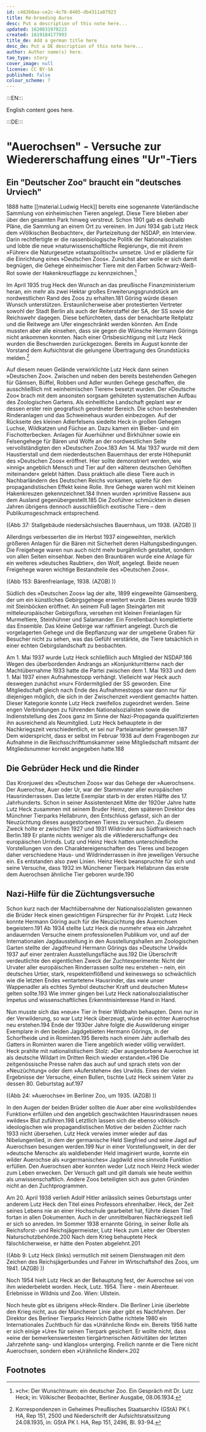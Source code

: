 ```yaml
---
id: c48260aa-ce2c-4c76-8405-db4311a07923
title: Re-breeding Aurox
desc: Put a description of this note here...
updated: 1620831978223
created: 1619184177993
title_de: Add a german title here
desc_de: Put a DE description of this note here...
author: Author name(s) here.
tao_type: story
cover_image: null
license: CC BY-SA
published: false
colour_scheme: 7
---
```


:::EN:::

English content goes here.

:::DE:::

# "Auerochsen" - Versuche zur Wiedererschaffung eines "Ur"-Tiers

## Ein "Deutscher Zoo" braucht ein "deutsches Urviech"

1888 hatte [[material.Ludwig Heck]] bereits eine sogenannte Vaterländische Sammlung von einheimischen Tieren angelegt. Diese Tiere blieben aber über den gesamten Park hinweg verstreut. Schon 1901 gab es deshalb Pläne, die Sammlung an einem Ort zu vereinen. Im Juni 1934 gab Lutz Heck dem »Völkischen Beobachter«, der Parteizeitung der NSDAP, ein Interview. Darin rechtfertigte er die rassenbiologische Politik der Nationalsozialisten und lobte die neue »naturwissenschaftliche Regierung«, die mit ihrem »Führer« die Naturgesetze »staatspolitisch« umsetze. Und er plädierte für die Einrichtung eines »Deutschen Zoos«. Zunächst aber wolle er sich damit begnügen, die Gehege einheimischer Tiere mit den Farben Schwarz-Weiß-Rot sowie der Hakenkreuzflagge zu kennzeichnen.[^germanzoo1]

Im April 1935 trug Heck den Wunsch an das preußische Finanzministerium heran, ein mehr als zwei Hektar großes Erweiterungsgrundstück am nordwestlichen Rand des Zoos zu erhalten.181 Göring würde diesen Wunsch unterstützen. Erstaunlicherweise aber protestierten Vertreter sowohl der Stadt Berlin als auch der Reiterstaffel der SA, der SS sowie der Reichswehr dagegen. Diese befürchteten, dass der benachbarte Reitplatz und die Reitwege am Ufer eingeschränkt werden könnten. Am Ende mussten aber alle einsehen, dass sie gegen die Wünsche Hermann Görings nicht ankommen konnten. Nach einer Ortsbesichtigung mit Lutz Heck wurden die Beschwerden zurückgezogen. Bereits im August konnte der Vorstand dem Aufsichtsrat die gelungene Übertragung des Grundstücks melden.[^germanzoo2]

Auf diesem neuen Gelände verwirklichte Lutz Heck dann seinen »Deutschen Zoo«. Zwischen und neben den bereits bestehenden Gehegen für Gämsen, Büffel, Robben und Adler wurden Gehege geschaffen, die ausschließlich mit »einheimischen Tieren« besetzt wurden. Der »Deutsche Zoo« brach mit dem ansonsten sorgsam gehüteten systematischen Aufbau des Zoologischen Gartens. Als einheitliche Landschaft geplant war er dessen erster rein geografisch geordneter Bereich. Die schon bestehenden Rinderanlagen und das Schweinehaus wurden einbezogen. Auf der Rückseite des kleinen Adlerfelsens siedelte Heck in großen Gehegen Luchse, Wildkatzen und Füchse an. Dazu kamen ein Bieber- und ein Fischotterbecken. Anlagen für Auerhühner und Birkhühner sowie ein Felsengehege für Bären und Wölfe an der nordwestlichen Seite vervollständigten den »Deutschen Zoo«.183 Am 14. Mai 1937 wurde mit dem Haustierstall und dem niederdeutschen Bauernhaus der erste Höhepunkt des »Deutschen Zoos« eröffnet. Hier sollte demonstriert werden, wie »innig« angeblich Mensch und Tier auf den »älteren deutschen Gehöften miteinander« gelebt hätten. Dass praktisch alle diese Tiere auch in Nachbarländern des Deutschen Reichs vorkamen, spielte für den propagandistischen Effekt keine Rolle. Ihre Gehege waren wohl mit kleinen Hakenkreuzen gekennzeichnet.184 Ihnen wurden »primitive Rassen« aus dem Ausland gegenübergestellt.185 Die Zooführer schmückten in diesen Jahren übrigens dennoch ausschließlich exotische Tiere – dem Publikumsgeschmack entsprechend. 

((Abb 37: Stallgebäude niedersächsisches Bauernhaus, um 1938. (AZGB) )) 

Allerdings verbesserten die im Herbst 1937 eingeweihten, merklich größeren Anlagen für die Bären mit Sicherheit deren Haltungsbedingungen. Die Freigehege waren nun auch nicht mehr burgähnlich gestaltet, sondern von allen Seiten einsehbar. Neben den Braunbären wurde eine Anlage für ein weiteres »deutsches Raubtier«, den Wolf, angelegt. Beide neuen Freigehege waren wichtige Bestandteile des »Deutschen Zoos«.  

((Abb 153: Bärenfreianlage, 1938. (AZGB) )) 

Südlich des »Deutschen Zoos« lag der alte, 1899 eingeweihte Gämsenberg, der um ein künstliches Gebirgsgehege erweitert wurde. Dieses wurde 1939 mit Steinböcken eröffnet. An seinem Fuß lagen Steingärten mit mitteleuropäischer Gebirgsflora, versehen mit kleinen Freianlagen für Murmeltiere, Steinhühner und Salamander. Ein Forellenbach komplettierte das Ensemble. Das kleine Gebirge war raffiniert angelegt. Durch die vorgelagerten Gehege und die Bepflanzung war der umgebene Graben für Besucher nicht zu sehen, was das Gefühl verstärkte, die Tiere tatsächlich in einer echten Gebirgslandschaft zu beobachten. 

Am 1. Mai 1937 wurde Lutz Heck schließlich auch Mitglied der NSDAP.186 Wegen des überbordenden Andrangs an »Konjunkturrittern« nach der Machtübernahme 1933 hatte die Partei zwischen dem 1. Mai 1933 und dem 1. Mai 1937 einen Aufnahmestopp verhängt. Vielleicht war Heck auch deswegen zunächst »nur« Fördermitglied der SS geworden. Eine Mitgliedschaft gleich nach Ende des Aufnahmestopps war dann nur für diejenigen möglich, die sich in der Zwischenzeit »verdient gemacht« hatten. Dieser Kategorie konnte Lutz Heck zweifellos zugeordnet werden. Seine engen Verbindungen zu führenden Nationalsozialisten sowie die Indienststellung des Zoos ganz im Sinne der Nazi-Propaganda qualifizierten ihn ausreichend als Neumitglied. Lutz Heck behauptete in der Nachkriegszeit verschiedentlich, er sei nur Parteianwärter gewesen.187 Dem widerspricht, dass er selbst im Februar 1938 auf dem Fragenbogen zur Aufnahme in die Reichsschrifttumskammer seine Mitgliedschaft mitsamt der Mitgliedsnummer korrekt angegeben hatte.188 

## Die Gebrüder Heck und die Rinder

Das Kronjuwel des »Deutschen Zoos« war das Gehege der »Auerochsen«. Der Auerochse, Auer oder Ur, war der Stammvater aller europäischen Hausrinderrassen. Das letzte Exemplar starb in der ersten Hälfte des 17. Jahrhunderts. Schon in seiner Assistentenzeit Mitte der 1920er Jahre hatte Lutz Heck zusammen mit seinem Bruder Heinz, dem späteren Direktor des Münchner Tierparks Hellabrunn, den Entschluss gefasst, sich an der Neuzüchtung dieses ausgestorbenen Tieres zu versuchen. Zu diesem Zweck holte er zwischen 1927 und 1931 Wildrinder aus Südfrankreich nach Berlin.189 Er plante nichts weniger als die »Wiedererschaffung« des europäischen Urrinds. Lutz und Heinz Heck hatten unterschiedliche Vorstellungen von den Charaktereigenschaften des Tieres und bezogen daher verschiedene Haus- und Wildrinderrassen in ihre jeweiligen Versuche ein. Es entstanden also zwei Linien. Heinz Heck beanspruchte für sich und seine Versuche, dass 1932 im Münchener Tierpark Hellabrunn das erste dem Auerochsen ähnliche Tier geboren wurde.190

## Nazi-Hilfe für die Züchtungsversuche

Schon kurz nach der Machtübernahme der Nationalsozialisten gewannen die Brüder Heck einen gewichtigen Fürsprecher für ihr Projekt. Lutz Heck konnte Hermann Göring auch für die Neuzüchtung des Auerochsen begeistern.191 Ab 1934 stellte Lutz Heck die nunmehr etwa ein Jahrzehnt andauernden Versuche einem professionellen Publikum vor, und auf der Internationalen Jagdausstellung in den Ausstellungshallen am Zoologischen Garten stellte der Jagdfreund Hermann Görings das »Deutsche Urwild« 1937 auf einer zentralen Ausstellungsfläche aus.192 Die Überschrift verdeutlichte den eigentlichen Zweck der Zuchtexperimente: Nicht der Urvater aller europäischen Rinderrassen sollte neu erstehen – nein, ein deutsches Urtier, stark, respekteinflößend und keineswegs so schwächlich wie die letzten Endes »entarteten« Hausrinder, das »wie unser Wappenadler als echtes Symbol deutscher Kraft und deutschen Mutes« gelten sollte.193 Wie immer gingen bei Lutz Heck nationalsozialistischer Impetus und wissenschaftliches Erkenntnisinteresse Hand in Hand.

Nun musste sich das »neue« Tier in freier Wildbahn behaupten. Denn nur in der Verwilderung, so war Lutz Heck überzeugt, würde ein echter Auerochse neu erstehen.194 Ende der 1930er Jahre folgte die Auswilderung einiger Exemplare in den beiden Jagdgebieten Hermann Görings, in der Schorfheide und in Rominten.195 Bereits nach einem Jahr außerhalb des Gatters in Rominten waren die Tiere angeblich wieder völlig verwildert. Heck prahlte mit nationalistischem Stolz: »Der ausgestorbene Auerochse ist als deutsche Wildart im Dritten Reich wieder erstanden.«196 Die zeitgenössische Presse nahm das auch auf und sprach stets von der »Neuzüchtung« oder dem »Auferstehen« des Urwilds. Eines der vielen Ergebnisse der Versuche, einen Bullen, tischte Lutz Heck seinem Vater zu dessen 80. Geburtstag auf.197 

((Abb 24: »Auerochse« im Berliner Zoo, um 1935. (AZGB) )) 

In den Augen der beiden Brüder sollten die Auer aber eine »volksbildende« Funktion« erfüllen und den angeblich geschwächten Hausrindrassen neues »wildes« Blut zuführen.198 Letztlich lassen sich die ebenso völkisch-ideologischen wie propagandistischen Motive der beiden Züchter nach 1933 nicht übersehen. Lutz Heck verwies immer wieder auf das Nibelungenlied, in dem der germanische Held Siegfried und seine Jagd auf Auerochsen besungen werden.199 Nur in einer Vorstellungswelt, in der der »deutsche Mensch« als waldlebender Held imaginiert wurde, konnte ein wilder Auerochse als »urgermanisches« Jagdwild eine sinnvolle Funktion erfüllen. Den Auerochsen aber konnten weder Lutz noch Heinz Heck wieder zum Leben erwecken. Der Versuch galt und gilt damals wie heute weithin als unwissenschaftlich. Andere Zoos beteiligten sich aus guten Gründen nicht an den Zuchtprogrammen. 

Am 20. April 1938 verlieh Adolf Hitler anlässlich seines Geburtstags unter anderem Lutz Heck den Titel eines Professors ehrenhalber. Heck, der Zeit seines Lebens nie an einer Hochschule gearbeitet hat, führte diesen Titel fortan in allen Dokumenten. Auch in der unmittelbaren Nachkriegszeit ließ er sich so anreden. Im Sommer 1938 ernannte Göring, in seiner Rolle als Reichsforst- und Reichsjägermeister, Lutz Heck zum Leiter der Obersten Naturschutzbehörde.200 Nach dem Krieg behauptete Heck fälschlicherweise, er hätte den Posten abgelehnt.201 

((Abb 9: Lutz Heck (links) vermutlich mit seinem Dienstwagen mit dem Zeichen des Reichsjägerbundes und Fahrer im Wirtschaftshof des Zoos, um 1941. (AZGB) )) 


Noch 1954 hielt Lutz Heck an der Behauptung fest, der Auerochse sei von ihm wiederbelebt worden. Heck, Lutz. 1954. Tiere - mein Abenteuer. Erlebnisse in Wildnis und Zoo. Wien: Ullstein.


Noch heute gibt es übrigens »Heck-Rinder«. Die Berliner Linie überlebte den Krieg nicht, aus der Münchener Linie aber gibt es Nachfahren. Der Direktor des Berliner Tierparks Heinrich Dathe richtete 1980 ein Internationales Zuchtbuch für das »Urähnliche Rind« ein. Bereits 1956 hatte er sich einige »Ure« für seinen Tierpark gesichert. Er wollte nicht, dass »eine der bemerkenswertesten tiergärtnerischen Aktivitäten der letzten Jahrzehnte sang- und klanglos« unterging. Freilich nannte er die Tiere nicht Auerochsen, sondern eben »Urähnliche Rinder«.202 

## Footnotes

[^germanzoo1]: »ch«: Der Wunschtraum: ein deutscher Zoo. Ein Gespräch mit Dr. Lutz Heck; in: Völkischer Beobachter, Berliner Ausgabe, 08.06.1934.
[^germanzoo2]: Korrespondenzen in Geheimes Preußisches Staatsarchiv (GStA) PK I. HA, Rep 151, 2500 und Niederschrift der Aufsichtsratssitzung 24.08.1935, in: GStA PK I. HA, Rep 151, 2496, Bl. 93-94.